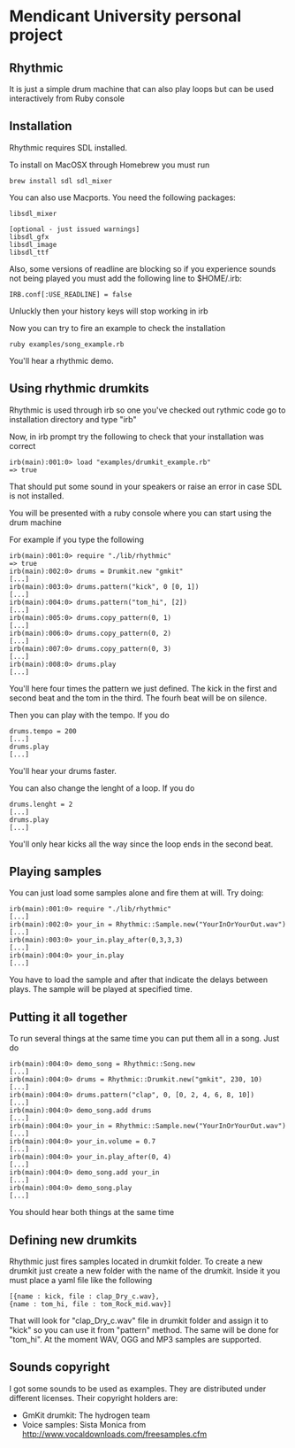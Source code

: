 # Mendicant University personal project

## Rhythmic

It is just a simple drum machine that can also play loops but can be used
interactively from Ruby console

## Installation
 
Rhythmic requires SDL installed.

To install on MacOSX through Homebrew you must run

    brew install sdl sdl_mixer

You can also use Macports. You need the following packages:

    libsdl_mixer

    [optional - just issued warnings]
    libsdl_gfx
    libsdl_image
    libsdl_ttf

Also, some versions of readline are blocking so if you experience sounds not
being played you must add the following line to $HOME/.irb:

  	IRB.conf[:USE_READLINE] = false

Unluckly then your history keys will stop working in irb

Now you can try to fire an example to check the installation

    ruby examples/song_example.rb

You'll hear a rhythmic demo.

## Using rhythmic drumkits

Rhythmic is used through irb so one you've checked out rythmic code go to
installation directory and type "irb"

Now, in irb prompt try the following to check that your installation was correct

    irb(main):001:0> load "examples/drumkit_example.rb"
    => true

That should put some sound in your speakers or raise an error in case SDL is not
installed.

You will be presented with a ruby console where you can start using the drum
machine

For example if you type the following

    irb(main):001:0> require "./lib/rhythmic"
    => true
    irb(main):002:0> drums = Drumkit.new "gmkit"
    [...]
    irb(main):003:0> drums.pattern("kick", 0 [0, 1])
    [...]
    irb(main):004:0> drums.pattern("tom_hi", [2])
    [...]
    irb(main):005:0> drums.copy_pattern(0, 1)
    [...]
    irb(main):006:0> drums.copy_pattern(0, 2)
    [...]
    irb(main):007:0> drums.copy_pattern(0, 3)
    [...]
    irb(main):008:0> drums.play
    [...]

You'll here four times the pattern we just defined. The kick in the first and
second beat and the tom in the third. The fourh beat will be on silence.

Then you can play with the tempo. If you do

    drums.tempo = 200
    [...]
    drums.play
    [...]

You'll hear your drums faster.

You can also change the lenght of a loop. If you do

    drums.lenght = 2
    [...]
    drums.play
    [...]

You'll only hear kicks all the way since the loop ends in the second beat.

## Playing samples

You can just load some samples alone and fire them at will. Try doing:

    irb(main):001:0> require "./lib/rhythmic"
    [...]
    irb(main):002:0> your_in = Rhythmic::Sample.new("YourInOrYourOut.wav")
    [...]
    irb(main):003:0> your_in.play_after(0,3,3,3)
    [...]
    irb(main):004:0> your_in.play
    [...]

You have to load the sample and after that indicate the delays between plays.
The sample will be played at specified time.

## Putting it all together

To run several things at the same time you can put them all in a song. Just do

    irb(main):004:0> demo_song = Rhythmic::Song.new
    [...]
    irb(main):004:0> drums = Rhythmic::Drumkit.new("gmkit", 230, 10)
    [...]
    irb(main):004:0> drums.pattern("clap", 0, [0, 2, 4, 6, 8, 10])
    [...]
    irb(main):004:0> demo_song.add drums
    [...]
    irb(main):004:0> your_in = Rhythmic::Sample.new("YourInOrYourOut.wav")
    [...]
    irb(main):004:0> your_in.volume = 0.7
    [...]
    irb(main):004:0> your_in.play_after(0, 4)
    [...]
    irb(main):004:0> demo_song.add your_in
    [...]
    irb(main):004:0> demo_song.play
    [...]

You should hear both things at the same time

## Defining new drumkits

Rhythmic just fires samples located in drumkit folder. To create a new drumkit
just create a new folder with the name of the drumkit. Inside it you must place
a yaml file like the following

    [{name : kick, file : clap_Dry_c.wav},
    {name : tom_hi, file : tom_Rock_mid.wav}]
	
That will look for "clap_Dry_c.wav" file in drumkit folder and assign it to
"kick" so you can use it from "pattern" method. The same will be done for
"tom_hi". At the moment WAV, OGG and MP3 samples are supported.

## Sounds copyright

I got some sounds to be used as examples. They are distributed under different
licenses. Their copyright holders are:

 * GmKit drumkit: The hydrogen team
 * Voice samples: Sista Monica from http://www.vocaldownloads.com/freesamples.cfm
